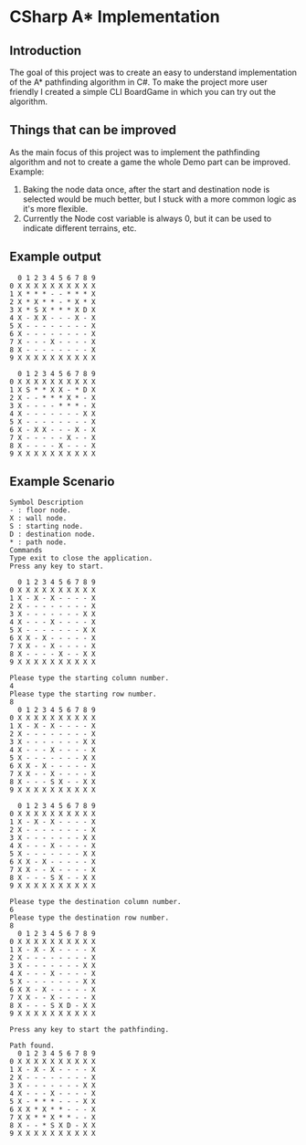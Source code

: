 # CSharp A* Implementation

## Introduction
The goal of this project was to create an easy to understand implementation of the A* pathfinding algorithm in C#.
To make the project more user friendly I created a simple CLI BoardGame in which you can try out the algorithm.

## Things that can be improved
As the main focus of this project was to implement the pathfinding algorithm and not to create a game the whole Demo part can be improved. 
Example: 
1. Baking the node data once, after the start and destination node is selected would be much better, but I stuck with a more common logic as it's more flexible.
2. Currently the Node cost variable is always 0, but it can be used to indicate different terrains, etc.

## Example output
```
  0 1 2 3 4 5 6 7 8 9
0 X X X X X X X X X X
1 X * * * - - * * * X
2 X * X * * - * X * X
3 X * S X * * * X D X
4 X - X X - - - X - X
5 X - - - - - - - - X
6 X - - - - - - - - X
7 X - - - X - - - - X
8 X - - - - - - - - X
9 X X X X X X X X X X

  0 1 2 3 4 5 6 7 8 9
0 X X X X X X X X X X
1 X S * * X X - * D X
2 X - - * * * X * - X
3 X - - - - * * * - X
4 X - - - - - - - X X
5 X - - - - - - - - X
6 X - X X - - - X - X
7 X - - - - - X - - X
8 X - - - - X - - - X
9 X X X X X X X X X X
```

## Example Scenario
```
Symbol Description
- : floor node.
X : wall node.
S : starting node.
D : destination node.
* : path node.
Commands
Type exit to close the application.
Press any key to start.

  0 1 2 3 4 5 6 7 8 9 
0 X X X X X X X X X X 
1 X - X - X - - - - X 
2 X - - - - - - - - X 
3 X - - - - - - - X X
4 X - - - X - - - - X
5 X - - - - - - - X X
6 X X - X - - - - - X
7 X X - - X - - - - X
8 X - - - - X - - X X
9 X X X X X X X X X X

Please type the starting column number.
4
Please type the starting row number.
8
  0 1 2 3 4 5 6 7 8 9 
0 X X X X X X X X X X
1 X - X - X - - - - X
2 X - - - - - - - - X
3 X - - - - - - - X X
4 X - - - X - - - - X
5 X - - - - - - - X X
6 X X - X - - - - - X
7 X X - - X - - - - X
8 X - - - S X - - X X
9 X X X X X X X X X X

  0 1 2 3 4 5 6 7 8 9
0 X X X X X X X X X X
1 X - X - X - - - - X
2 X - - - - - - - - X
3 X - - - - - - - X X
4 X - - - X - - - - X
5 X - - - - - - - X X
6 X X - X - - - - - X
7 X X - - X - - - - X
8 X - - - S X - - X X
9 X X X X X X X X X X

Please type the destination column number.
6
Please type the destination row number.
8
  0 1 2 3 4 5 6 7 8 9 
0 X X X X X X X X X X
1 X - X - X - - - - X
2 X - - - - - - - - X
3 X - - - - - - - X X
4 X - - - X - - - - X
5 X - - - - - - - X X
6 X X - X - - - - - X
7 X X - - X - - - - X
8 X - - - S X D - X X
9 X X X X X X X X X X

Press any key to start the pathfinding.

Path found.
  0 1 2 3 4 5 6 7 8 9
0 X X X X X X X X X X
1 X - X - X - - - - X
2 X - - - - - - - - X
3 X - - - - - - - X X
4 X - - - X - - - - X
5 X - * * * - - - X X
6 X X * X * * - - - X
7 X X * * X * * - - X
8 X - - * S X D - X X
9 X X X X X X X X X X
```